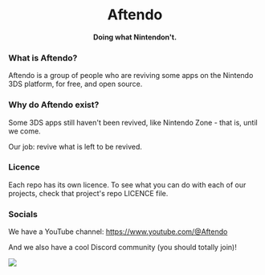 <h1 align="center">Aftendo</h1>
<p align="center"><b>Doing what Nintendon't.</b></p>

### What is Aftendo?

Aftendo is a group of people who are reviving some apps on the Nintendo 3DS platform, for free, and open source.

### Why do Aftendo exist?

Some 3DS apps still haven't been revived, like Nintendo Zone - that is, until we come. 

Our job: revive what is left to be revived. 

### Licence

Each repo has its own licence. To see what you can do with each of our projects, check that project's repo LICENCE file.

### Socials

We have a YouTube channel: https://www.youtube.com/@Aftendo

And we also have a cool Discord community (you should totally join)!

<p align="left">
	<a href="https://discord.gg/suK6GUT8Mk" target="_blank">
		<img src="https://discordapp.com/api/guilds/945707097918701658/widget.png?style=banner2">
	</a>
</p>
